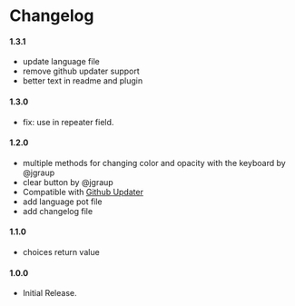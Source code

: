 # Changelog

#### 1.3.1
* update language file
* remove github updater support
* better text in readme and plugin

#### 1.3.0
* fix: use in repeater field.

#### 1.2.0
* multiple methods for changing color and opacity with the keyboard by @jgraup
* clear button by @jgraup
* Compatible with [Github Updater](https://github.com/afragen/github-updater)
* add language pot file
* add changelog file

#### 1.1.0
* choices return value

#### 1.0.0
* Initial Release.